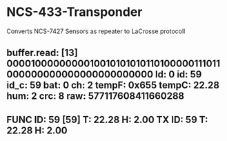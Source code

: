# NCS-433-Transponder
Converts NCS-7427 Sensors as repeater to LaCrosse protocoll


buffer.read: [13] 	
0000100000000010010101010110100000111011000000000000000000000000
ld:	0
id:	59
id_c:	59
bat:	0
ch:	2
tempF:	 0x655 
tempC:	 22.28
hum:	2
crc:	8
raw:	577117608411660288
------------------------------------------------------------
FUNC 	ID: 59 [59]	T: 22.28	H: 2.00
TX 	ID: 59	T: 22.28	H: 2.00
------------------------------------------------------------